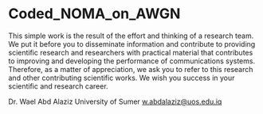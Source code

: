 # Coded_NOMA_on_AWGN

This simple work is the result of the effort and thinking of a research team.
We put it before you to disseminate information and contribute to providing scientific research and researchers with practical material that contributes to improving and developing the performance of communications systems.
Therefore, as a matter of appreciation, we ask you to refer to this research and other contributing scientific works.
We wish you success in your scientific and research career.

Dr. Wael Abd Alaziz
University of Sumer
w.abdalaziz@uos.edu.iq
